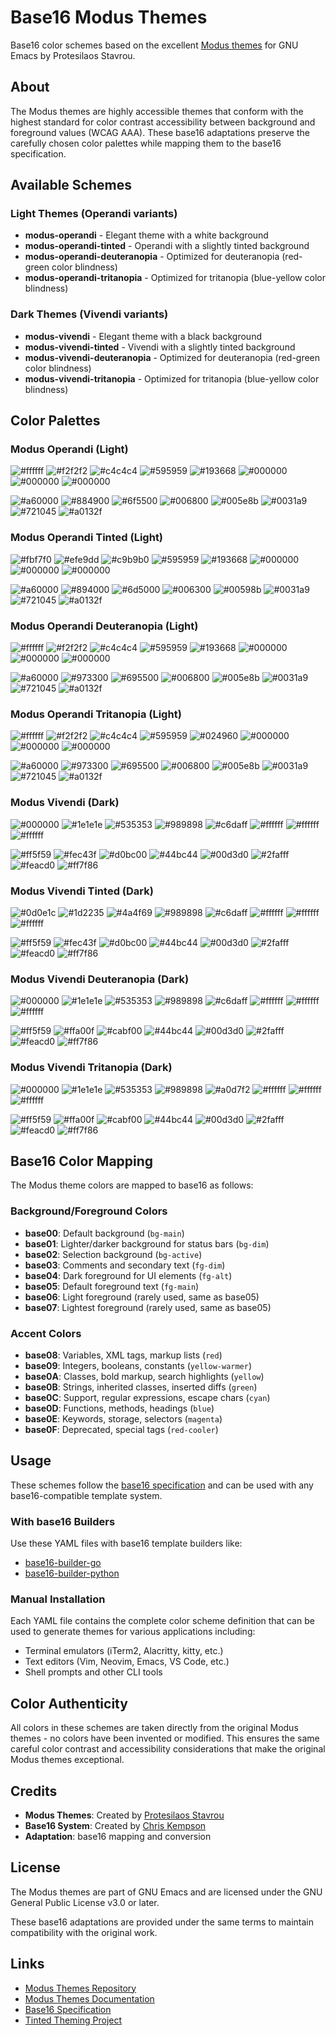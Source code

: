 # Base16 Modus Themes

Base16 color schemes based on the excellent [Modus themes](https://github.com/protesilaos/modus-themes) for GNU Emacs by Protesilaos Stavrou.

## About

The Modus themes are highly accessible themes that conform with the highest standard for color contrast accessibility between background and foreground values (WCAG AAA). These base16 adaptations preserve the carefully chosen color palettes while mapping them to the base16 specification.

## Available Schemes

### Light Themes (Operandi variants)
- **modus-operandi** - Elegant theme with a white background
- **modus-operandi-tinted** - Operandi with a slightly tinted background
- **modus-operandi-deuteranopia** - Optimized for deuteranopia (red-green color blindness)
- **modus-operandi-tritanopia** - Optimized for tritanopia (blue-yellow color blindness)

### Dark Themes (Vivendi variants)
- **modus-vivendi** - Elegant theme with a black background
- **modus-vivendi-tinted** - Vivendi with a slightly tinted background
- **modus-vivendi-deuteranopia** - Optimized for deuteranopia (red-green color blindness)
- **modus-vivendi-tritanopia** - Optimized for tritanopia (blue-yellow color blindness)

## Color Palettes

### Modus Operandi (Light)

![#ffffff](https://img.shields.io/badge/base00-%23ffffff-ffffff?style=flat-square) ![#f2f2f2](https://img.shields.io/badge/base01-%23f2f2f2-f2f2f2?style=flat-square) ![#c4c4c4](https://img.shields.io/badge/base02-%23c4c4c4-c4c4c4?style=flat-square) ![#595959](https://img.shields.io/badge/base03-%23595959-595959?style=flat-square) ![#193668](https://img.shields.io/badge/base04-%23193668-193668?style=flat-square) ![#000000](https://img.shields.io/badge/base05-%23000000-000000?style=flat-square) ![#000000](https://img.shields.io/badge/base06-%23000000-000000?style=flat-square) ![#000000](https://img.shields.io/badge/base07-%23000000-000000?style=flat-square)

![#a60000](https://img.shields.io/badge/base08-%23a60000-a60000?style=flat-square) ![#884900](https://img.shields.io/badge/base09-%23884900-884900?style=flat-square) ![#6f5500](https://img.shields.io/badge/base0A-%236f5500-6f5500?style=flat-square) ![#006800](https://img.shields.io/badge/base0B-%23006800-006800?style=flat-square) ![#005e8b](https://img.shields.io/badge/base0C-%23005e8b-005e8b?style=flat-square) ![#0031a9](https://img.shields.io/badge/base0D-%230031a9-0031a9?style=flat-square) ![#721045](https://img.shields.io/badge/base0E-%23721045-721045?style=flat-square) ![#a0132f](https://img.shields.io/badge/base0F-%23a0132f-a0132f?style=flat-square)

### Modus Operandi Tinted (Light)

![#fbf7f0](https://img.shields.io/badge/base00-%23fbf7f0-fbf7f0?style=flat-square) ![#efe9dd](https://img.shields.io/badge/base01-%23efe9dd-efe9dd?style=flat-square) ![#c9b9b0](https://img.shields.io/badge/base02-%23c9b9b0-c9b9b0?style=flat-square) ![#595959](https://img.shields.io/badge/base03-%23595959-595959?style=flat-square) ![#193668](https://img.shields.io/badge/base04-%23193668-193668?style=flat-square) ![#000000](https://img.shields.io/badge/base05-%23000000-000000?style=flat-square) ![#000000](https://img.shields.io/badge/base06-%23000000-000000?style=flat-square) ![#000000](https://img.shields.io/badge/base07-%23000000-000000?style=flat-square)

![#a60000](https://img.shields.io/badge/base08-%23a60000-a60000?style=flat-square) ![#894000](https://img.shields.io/badge/base09-%23894000-894000?style=flat-square) ![#6d5000](https://img.shields.io/badge/base0A-%236d5000-6d5000?style=flat-square) ![#006300](https://img.shields.io/badge/base0B-%23006300-006300?style=flat-square) ![#00598b](https://img.shields.io/badge/base0C-%2300598b-00598b?style=flat-square) ![#0031a9](https://img.shields.io/badge/base0D-%230031a9-0031a9?style=flat-square) ![#721045](https://img.shields.io/badge/base0E-%23721045-721045?style=flat-square) ![#a0132f](https://img.shields.io/badge/base0F-%23a0132f-a0132f?style=flat-square)

### Modus Operandi Deuteranopia (Light)

![#ffffff](https://img.shields.io/badge/base00-%23ffffff-ffffff?style=flat-square) ![#f2f2f2](https://img.shields.io/badge/base01-%23f2f2f2-f2f2f2?style=flat-square) ![#c4c4c4](https://img.shields.io/badge/base02-%23c4c4c4-c4c4c4?style=flat-square) ![#595959](https://img.shields.io/badge/base03-%23595959-595959?style=flat-square) ![#193668](https://img.shields.io/badge/base04-%23193668-193668?style=flat-square) ![#000000](https://img.shields.io/badge/base05-%23000000-000000?style=flat-square) ![#000000](https://img.shields.io/badge/base06-%23000000-000000?style=flat-square) ![#000000](https://img.shields.io/badge/base07-%23000000-000000?style=flat-square)

![#a60000](https://img.shields.io/badge/base08-%23a60000-a60000?style=flat-square) ![#973300](https://img.shields.io/badge/base09-%23973300-973300?style=flat-square) ![#695500](https://img.shields.io/badge/base0A-%23695500-695500?style=flat-square) ![#006800](https://img.shields.io/badge/base0B-%23006800-006800?style=flat-square) ![#005e8b](https://img.shields.io/badge/base0C-%23005e8b-005e8b?style=flat-square) ![#0031a9](https://img.shields.io/badge/base0D-%230031a9-0031a9?style=flat-square) ![#721045](https://img.shields.io/badge/base0E-%23721045-721045?style=flat-square) ![#a0132f](https://img.shields.io/badge/base0F-%23a0132f-a0132f?style=flat-square)

### Modus Operandi Tritanopia (Light)

![#ffffff](https://img.shields.io/badge/base00-%23ffffff-ffffff?style=flat-square) ![#f2f2f2](https://img.shields.io/badge/base01-%23f2f2f2-f2f2f2?style=flat-square) ![#c4c4c4](https://img.shields.io/badge/base02-%23c4c4c4-c4c4c4?style=flat-square) ![#595959](https://img.shields.io/badge/base03-%23595959-595959?style=flat-square) ![#024960](https://img.shields.io/badge/base04-%23024960-024960?style=flat-square) ![#000000](https://img.shields.io/badge/base05-%23000000-000000?style=flat-square) ![#000000](https://img.shields.io/badge/base06-%23000000-000000?style=flat-square) ![#000000](https://img.shields.io/badge/base07-%23000000-000000?style=flat-square)

![#a60000](https://img.shields.io/badge/base08-%23a60000-a60000?style=flat-square) ![#973300](https://img.shields.io/badge/base09-%23973300-973300?style=flat-square) ![#695500](https://img.shields.io/badge/base0A-%23695500-695500?style=flat-square) ![#006800](https://img.shields.io/badge/base0B-%23006800-006800?style=flat-square) ![#005e8b](https://img.shields.io/badge/base0C-%23005e8b-005e8b?style=flat-square) ![#0031a9](https://img.shields.io/badge/base0D-%230031a9-0031a9?style=flat-square) ![#721045](https://img.shields.io/badge/base0E-%23721045-721045?style=flat-square) ![#a0132f](https://img.shields.io/badge/base0F-%23a0132f-a0132f?style=flat-square)

### Modus Vivendi (Dark)

![#000000](https://img.shields.io/badge/base00-%23000000-000000?style=flat-square) ![#1e1e1e](https://img.shields.io/badge/base01-%231e1e1e-1e1e1e?style=flat-square) ![#535353](https://img.shields.io/badge/base02-%23535353-535353?style=flat-square) ![#989898](https://img.shields.io/badge/base03-%23989898-989898?style=flat-square) ![#c6daff](https://img.shields.io/badge/base04-%23c6daff-c6daff?style=flat-square) ![#ffffff](https://img.shields.io/badge/base05-%23ffffff-ffffff?style=flat-square) ![#ffffff](https://img.shields.io/badge/base06-%23ffffff-ffffff?style=flat-square) ![#ffffff](https://img.shields.io/badge/base07-%23ffffff-ffffff?style=flat-square)

![#ff5f59](https://img.shields.io/badge/base08-%23ff5f59-ff5f59?style=flat-square) ![#fec43f](https://img.shields.io/badge/base09-%23fec43f-fec43f?style=flat-square) ![#d0bc00](https://img.shields.io/badge/base0A-%23d0bc00-d0bc00?style=flat-square) ![#44bc44](https://img.shields.io/badge/base0B-%2344bc44-44bc44?style=flat-square) ![#00d3d0](https://img.shields.io/badge/base0C-%2300d3d0-00d3d0?style=flat-square) ![#2fafff](https://img.shields.io/badge/base0D-%232fafff-2fafff?style=flat-square) ![#feacd0](https://img.shields.io/badge/base0E-%23feacd0-feacd0?style=flat-square) ![#ff7f86](https://img.shields.io/badge/base0F-%23ff7f86-ff7f86?style=flat-square)

### Modus Vivendi Tinted (Dark)

![#0d0e1c](https://img.shields.io/badge/base00-%230d0e1c-0d0e1c?style=flat-square) ![#1d2235](https://img.shields.io/badge/base01-%231d2235-1d2235?style=flat-square) ![#4a4f69](https://img.shields.io/badge/base02-%234a4f69-4a4f69?style=flat-square) ![#989898](https://img.shields.io/badge/base03-%23989898-989898?style=flat-square) ![#c6daff](https://img.shields.io/badge/base04-%23c6daff-c6daff?style=flat-square) ![#ffffff](https://img.shields.io/badge/base05-%23ffffff-ffffff?style=flat-square) ![#ffffff](https://img.shields.io/badge/base06-%23ffffff-ffffff?style=flat-square) ![#ffffff](https://img.shields.io/badge/base07-%23ffffff-ffffff?style=flat-square)

![#ff5f59](https://img.shields.io/badge/base08-%23ff5f59-ff5f59?style=flat-square) ![#fec43f](https://img.shields.io/badge/base09-%23fec43f-fec43f?style=flat-square) ![#d0bc00](https://img.shields.io/badge/base0A-%23d0bc00-d0bc00?style=flat-square) ![#44bc44](https://img.shields.io/badge/base0B-%2344bc44-44bc44?style=flat-square) ![#00d3d0](https://img.shields.io/badge/base0C-%2300d3d0-00d3d0?style=flat-square) ![#2fafff](https://img.shields.io/badge/base0D-%232fafff-2fafff?style=flat-square) ![#feacd0](https://img.shields.io/badge/base0E-%23feacd0-feacd0?style=flat-square) ![#ff7f86](https://img.shields.io/badge/base0F-%23ff7f86-ff7f86?style=flat-square)

### Modus Vivendi Deuteranopia (Dark)

![#000000](https://img.shields.io/badge/base00-%23000000-000000?style=flat-square) ![#1e1e1e](https://img.shields.io/badge/base01-%231e1e1e-1e1e1e?style=flat-square) ![#535353](https://img.shields.io/badge/base02-%23535353-535353?style=flat-square) ![#989898](https://img.shields.io/badge/base03-%23989898-989898?style=flat-square) ![#c6daff](https://img.shields.io/badge/base04-%23c6daff-c6daff?style=flat-square) ![#ffffff](https://img.shields.io/badge/base05-%23ffffff-ffffff?style=flat-square) ![#ffffff](https://img.shields.io/badge/base06-%23ffffff-ffffff?style=flat-square) ![#ffffff](https://img.shields.io/badge/base07-%23ffffff-ffffff?style=flat-square)

![#ff5f59](https://img.shields.io/badge/base08-%23ff5f59-ff5f59?style=flat-square) ![#ffa00f](https://img.shields.io/badge/base09-%23ffa00f-ffa00f?style=flat-square) ![#cabf00](https://img.shields.io/badge/base0A-%23cabf00-cabf00?style=flat-square) ![#44bc44](https://img.shields.io/badge/base0B-%2344bc44-44bc44?style=flat-square) ![#00d3d0](https://img.shields.io/badge/base0C-%2300d3d0-00d3d0?style=flat-square) ![#2fafff](https://img.shields.io/badge/base0D-%232fafff-2fafff?style=flat-square) ![#feacd0](https://img.shields.io/badge/base0E-%23feacd0-feacd0?style=flat-square) ![#ff7f86](https://img.shields.io/badge/base0F-%23ff7f86-ff7f86?style=flat-square)

### Modus Vivendi Tritanopia (Dark)

![#000000](https://img.shields.io/badge/base00-%23000000-000000?style=flat-square) ![#1e1e1e](https://img.shields.io/badge/base01-%231e1e1e-1e1e1e?style=flat-square) ![#535353](https://img.shields.io/badge/base02-%23535353-535353?style=flat-square) ![#989898](https://img.shields.io/badge/base03-%23989898-989898?style=flat-square) ![#a0d7f2](https://img.shields.io/badge/base04-%23a0d7f2-a0d7f2?style=flat-square) ![#ffffff](https://img.shields.io/badge/base05-%23ffffff-ffffff?style=flat-square) ![#ffffff](https://img.shields.io/badge/base06-%23ffffff-ffffff?style=flat-square) ![#ffffff](https://img.shields.io/badge/base07-%23ffffff-ffffff?style=flat-square)

![#ff5f59](https://img.shields.io/badge/base08-%23ff5f59-ff5f59?style=flat-square) ![#ffa00f](https://img.shields.io/badge/base09-%23ffa00f-ffa00f?style=flat-square) ![#cabf00](https://img.shields.io/badge/base0A-%23cabf00-cabf00?style=flat-square) ![#44bc44](https://img.shields.io/badge/base0B-%2344bc44-44bc44?style=flat-square) ![#00d3d0](https://img.shields.io/badge/base0C-%2300d3d0-00d3d0?style=flat-square) ![#2fafff](https://img.shields.io/badge/base0D-%232fafff-2fafff?style=flat-square) ![#feacd0](https://img.shields.io/badge/base0E-%23feacd0-feacd0?style=flat-square) ![#ff7f86](https://img.shields.io/badge/base0F-%23ff7f86-ff7f86?style=flat-square)

## Base16 Color Mapping

The Modus theme colors are mapped to base16 as follows:

### Background/Foreground Colors
- **base00**: Default background (`bg-main`)
- **base01**: Lighter/darker background for status bars (`bg-dim`)
- **base02**: Selection background (`bg-active`)
- **base03**: Comments and secondary text (`fg-dim`)
- **base04**: Dark foreground for UI elements (`fg-alt`)
- **base05**: Default foreground text (`fg-main`)
- **base06**: Light foreground (rarely used, same as base05)
- **base07**: Lightest foreground (rarely used, same as base05)

### Accent Colors
- **base08**: Variables, XML tags, markup lists (`red`)
- **base09**: Integers, booleans, constants (`yellow-warmer`)
- **base0A**: Classes, bold markup, search highlights (`yellow`)
- **base0B**: Strings, inherited classes, inserted diffs (`green`)
- **base0C**: Support, regular expressions, escape chars (`cyan`)
- **base0D**: Functions, methods, headings (`blue`)
- **base0E**: Keywords, storage, selectors (`magenta`)
- **base0F**: Deprecated, special tags (`red-cooler`)

## Usage

These schemes follow the [base16 specification](https://github.com/tinted-theming/home/blob/main/styling.md) and can be used with any base16-compatible template system.

### With base16 Builders

Use these YAML files with base16 template builders like:
- [base16-builder-go](https://github.com/tinted-theming/base16-builder-go)
- [base16-builder-python](https://github.com/base16-project/base16-builder-python)

### Manual Installation

Each YAML file contains the complete color scheme definition that can be used to generate themes for various applications including:
- Terminal emulators (iTerm2, Alacritty, kitty, etc.)
- Text editors (Vim, Neovim, Emacs, VS Code, etc.)
- Shell prompts and other CLI tools

## Color Authenticity

All colors in these schemes are taken directly from the original Modus themes - no colors have been invented or modified. This ensures the same careful color contrast and accessibility considerations that make the original Modus themes exceptional.

## Credits

- **Modus Themes**: Created by [Protesilaos Stavrou](https://protesilaos.com/)
- **Base16 System**: Created by [Chris Kempson](https://github.com/chriskempson)
- **Adaptation**: base16 mapping and conversion

## License

The Modus themes are part of GNU Emacs and are licensed under the GNU General Public License v3.0 or later.

These base16 adaptations are provided under the same terms to maintain compatibility with the original work.

## Links

- [Modus Themes Repository](https://github.com/protesilaos/modus-themes)
- [Modus Themes Documentation](https://protesilaos.com/emacs/modus-themes)
- [Base16 Specification](https://github.com/tinted-theming/home/blob/main/styling.md)
- [Tinted Theming Project](https://github.com/tinted-theming)
